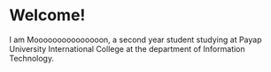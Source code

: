 # Welcome!

I am Mooooooooooooooon, a second year student studying at Payap University International College at the department of Information Technology.
